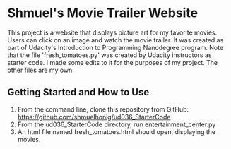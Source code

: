 # Shmuel's Movie Trailer Website
This project is a website that displays picture art for my favorite movies. Users can click on an image and watch the movie trailer. It was created as part of Udacity's Introduction to Programming Nanodegree program. Note that the file 'fresh_tomatoes.py' was created by Udacity instructors as starter code. I made some edits to it for the purposes of my project. The other files are my own.

## Getting Started and How to Use
1. From the command line, clone this repository from GitHub: https://github.com/shmuelhonig/ud036_StarterCode
2. From the ud036_StarterCode directory, run entertainment_center.py
3. An html file named fresh_tomatoes.html should open, displaying the movies.
